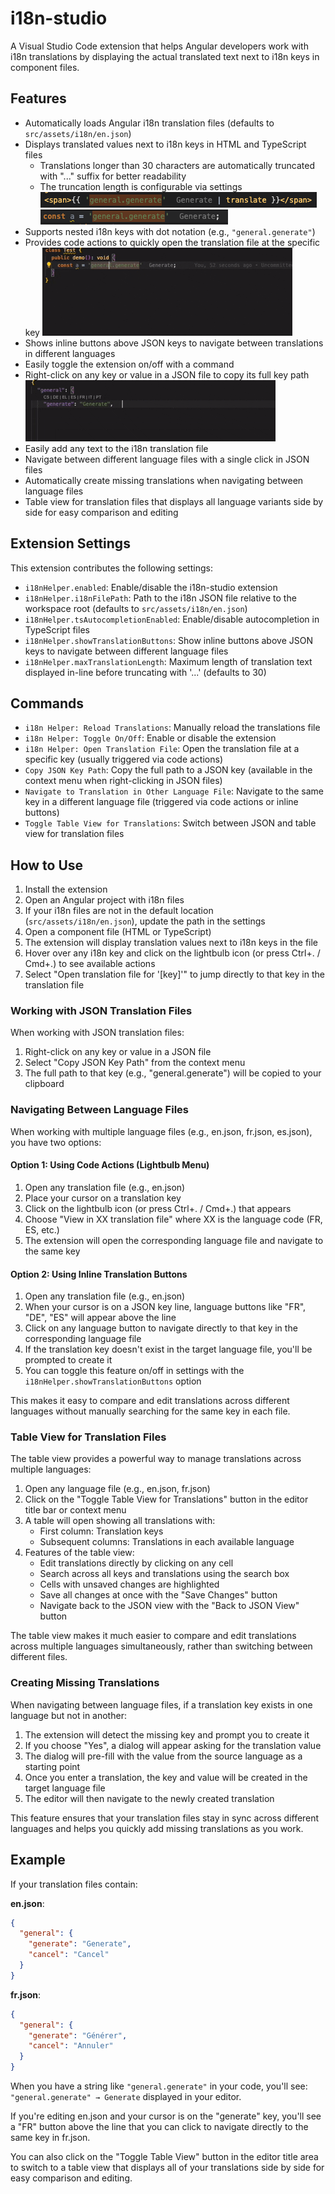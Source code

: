 # i18n-studio

A Visual Studio Code extension that helps Angular developers work with i18n translations by displaying the actual translated text next to i18n keys in component files.

## Features

- Automatically loads Angular i18n translation files (defaults to `src/assets/i18n/en.json`)
- Displays translated values next to i18n keys in HTML and TypeScript files
  - Translations longer than 30 characters are automatically truncated with "..." suffix for better readability
  - The truncation length is configurable via settings
![](https://github.com/AdrienAudouard/vscode-i18n-helper/blob/main/images/html-translated-label.png?raw=true)
![](https://github.com/AdrienAudouard/vscode-i18n-helper/blob/main/images/ts-translated-label.png?raw=true)
- Supports nested i18n keys with dot notation (e.g., `"general.generate"`)
- Provides code actions to quickly open the translation file at the specific key
![](https://github.com/AdrienAudouard/vscode-i18n-helper/blob/main/images/go-to-action.gif?raw=true)
- Shows inline buttons above JSON keys to navigate between translations in different languages
- Easily toggle the extension on/off with a command
- Right-click on any key or value in a JSON file to copy its full key path
![](https://github.com/AdrienAudouard/vscode-i18n-helper/blob/main/images/copy-key-path.gif?raw=true)
- Easily add any text to the i18n translation file
- Navigate between different language files with a single click in JSON files
- Automatically create missing translations when navigating between language files
- Table view for translation files that displays all language variants side by side for easy comparison and editing

## Extension Settings

This extension contributes the following settings:

* `i18nHelper.enabled`: Enable/disable the i18n-studio extension
* `i18nHelper.i18nFilePath`: Path to the i18n JSON file relative to the workspace root (defaults to `src/assets/i18n/en.json`)
* `i18nHelper.tsAutocompletionEnabled`: Enable/disable autocompletion in TypeScript files
* `i18nHelper.showTranslationButtons`: Show inline buttons above JSON keys to navigate between different language files
* `i18nHelper.maxTranslationLength`: Maximum length of translation text displayed in-line before truncating with '...' (defaults to 30)

## Commands

* `i18n Helper: Reload Translations`: Manually reload the translations file
* `i18n Helper: Toggle On/Off`: Enable or disable the extension
* `i18n Helper: Open Translation File`: Open the translation file at a specific key (usually triggered via code actions)
* `Copy JSON Key Path`: Copy the full path to a JSON key (available in the context menu when right-clicking in JSON files)
* `Navigate to Translation in Other Language File`: Navigate to the same key in a different language file (triggered via code actions or inline buttons)
* `Toggle Table View for Translations`: Switch between JSON and table view for translation files

## How to Use

1. Install the extension
2. Open an Angular project with i18n files
3. If your i18n files are not in the default location (`src/assets/i18n/en.json`), update the path in the settings
4. Open a component file (HTML or TypeScript)
5. The extension will display translation values next to i18n keys in the file
6. Hover over any i18n key and click on the lightbulb icon (or press Ctrl+. / Cmd+.) to see available actions
7. Select "Open translation file for '[key]'" to jump directly to that key in the translation file

### Working with JSON Translation Files

When working with JSON translation files:

1. Right-click on any key or value in a JSON file
2. Select "Copy JSON Key Path" from the context menu
3. The full path to that key (e.g., "general.generate") will be copied to your clipboard

### Navigating Between Language Files

When working with multiple language files (e.g., en.json, fr.json, es.json), you have two options:

#### Option 1: Using Code Actions (Lightbulb Menu)
1. Open any translation file (e.g., en.json)
2. Place your cursor on a translation key
3. Click on the lightbulb icon (or press Ctrl+. / Cmd+.) that appears
4. Choose "View in XX translation file" where XX is the language code (FR, ES, etc.)
5. The extension will open the corresponding language file and navigate to the same key

#### Option 2: Using Inline Translation Buttons
1. Open any translation file (e.g., en.json)
2. When your cursor is on a JSON key line, language buttons like "FR", "DE", "ES" will appear above the line
3. Click on any language button to navigate directly to that key in the corresponding language file
4. If the translation key doesn't exist in the target language file, you'll be prompted to create it
5. You can toggle this feature on/off in settings with the `i18nHelper.showTranslationButtons` option

This makes it easy to compare and edit translations across different languages without manually searching for the same key in each file.

### Table View for Translation Files

The table view provides a powerful way to manage translations across multiple languages:

1. Open any language file (e.g., en.json, fr.json)
2. Click on the "Toggle Table View for Translations" button in the editor title bar or context menu
3. A table will open showing all translations with:
   - First column: Translation keys
   - Subsequent columns: Translations in each available language
4. Features of the table view:
   - Edit translations directly by clicking on any cell
   - Search across all keys and translations using the search box
   - Cells with unsaved changes are highlighted
   - Save all changes at once with the "Save Changes" button
   - Navigate back to the JSON view with the "Back to JSON View" button

The table view makes it much easier to compare and edit translations across multiple languages simultaneously, rather than switching between different files.

### Creating Missing Translations

When navigating between language files, if a translation key exists in one language but not in another:

1. The extension will detect the missing key and prompt you to create it
2. If you choose "Yes", a dialog will appear asking for the translation value
3. The dialog will pre-fill with the value from the source language as a starting point
4. Once you enter a translation, the key and value will be created in the target language file
5. The editor will then navigate to the newly created translation

This feature ensures that your translation files stay in sync across different languages and helps you quickly add missing translations as you work.

## Example

If your translation files contain:

**en.json**:
```json
{
  "general": {
    "generate": "Generate",
    "cancel": "Cancel"
  }
}
```

**fr.json**:
```json
{
  "general": {
    "generate": "Générer",
    "cancel": "Annuler"
  }
}
```

When you have a string like `"general.generate"` in your code, you'll see: `"general.generate" → Generate` displayed in your editor.

If you're editing en.json and your cursor is on the "generate" key, you'll see a "FR" button above the line that you can click to navigate directly to the same key in fr.json.

You can also click on the "Toggle Table View" button in the editor title area to switch to a table view that displays all of your translations side by side for easy comparison and editing.